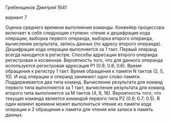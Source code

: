 Гребенщиков Дмитрий 1641

вариант 7


 Оценка среднего времени выполнения команды. Конвейер процессора включает в себя следующие ступени:
  чтение и дешифрация кода операции, выборка первого операнда, выборка второго операнда, вычисление
  результата, запись данных (по адресу второго операнда). Дешифрация кода операции выполняется за 1
  такт. Первый операнд всегда находится в регистре. Способы адресации второго операнда регистровая
  и косвенная. Вероятность того, что для данного операнда используется регистровая адресация
  P1 (0.9; 0.8; 0.6). Время обращения к регистру 1 такт. Время обращения к памяти N тактов (2, 5, 10).
  И код операции и операнд занимают одно слово памяти. Поддерживается два типа команд. Вычисление
  результата для команд первого типа выполняется за 1 такт, вычисление результата для команд
  второго типа выполняется за M тактов (4, 8, 16). Вероятность того, что текущая команда является
  командой первого типа P2 (0.9; 0.7; 0.5). В один момент времени может выполняться чтение из памяти
  кода операции и 2 обращения к памяти для чтения или записи в память данных.
